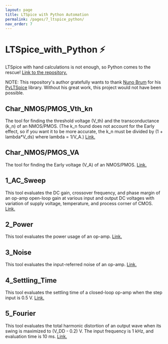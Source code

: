 ```yaml
---
layout: page
title: LTSpice with Python Automation
permalink: /pages/7_ltspice_python/
nav_order: 7
---
```


# LTSpice_with_Python :zap:
LTSpice with hand calculations is not enough, so Python comes to the rescue! [Link to the repository.](https://github.com/nutchanonj/LTSpice_with_Python)

NOTE: This repository's author gratefully wants to thank [Nuno Brum](https://github.com/nunobrum) for his [PyLTSpice](https://github.com/nunobrum/PyLTSpice) library. Without his great work, this project would not have been possible.

## Char_NMOS/PMOS_Vth_kn

The tool for finding the threshold voltage (V_th) and the transconductance (k_n) of an NMOS/PMOS. (The k_n found does not account for the Early effect, so if you want it to be more accurate, the k_n must be divided by (1 + lambda*V_ds) where lambda = 1/V_A.) [Link.](https://github.com/nutchanonj/LTSpice_with_Python/tree/main/Char_NMOS_Vth_kn)

## Char_NMOS/PMOS_VA

The tool for finding the Early voltage (V_A) of an NMOS/PMOS. [Link.](https://github.com/nutchanonj/LTSpice_with_Python/tree/main/Char_NMOS_VA)

## 1_AC_Sweep

This tool evaluates the DC gain, crossover frequency, and phase margin of an op-amp open-loop gain at various input and output DC voltages with variation of supply voltage, temperature, and process corner of CMOS. [Link.](https://github.com/nutchanonj/LTSpice_with_Python/tree/main/1_AC_Sweep)

## 2_Power

This tool evaluates the power usage of an op-amp. [Link.](https://github.com/nutchanonj/LTSpice_with_Python/tree/main/2_Power)

## 3_Noise

This tool evaluates the input-referred noise of an op-amp. [Link.](https://github.com/nutchanonj/LTSpice_with_Python/tree/main/3_Noise)

## 4_Settling_Time

This tool evaluates the settling time of a closed-loop op-amp when the step input is 0.5 V. [Link.](https://github.com/nutchanonj/LTSpice_with_Python/tree/main/4_Settling_Time)

## 5_Fourier

This tool evaluates the total harmonic distortion of an output wave when its swing is maximized to (V_DD - 0.2) V. The input frequency is 1 kHz, and evaluation time is 10 ms. [Link.](https://github.com/nutchanonj/LTSpice_with_Python/tree/main/5_Fourier)

